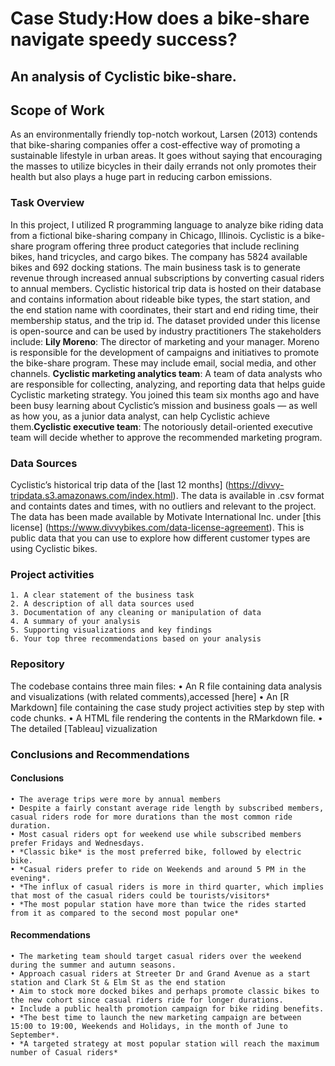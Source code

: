 # Case Study:How does a bike-share navigate speedy success?
## An analysis of Cyclistic bike-share.
## Scope of Work
As an environmentally friendly top-notch workout, Larsen (2013) contends that bike-sharing companies offer a cost-effective way of promoting a sustainable lifestyle in urban areas. It goes without saying that encouraging the masses to utilize bicycles in their daily errands not only promotes their health but also plays a huge part in reducing carbon emissions.
### Task Overview
In this project, I utilized R programming language to analyze bike riding data from a fictional bike-sharing company in Chicago, Illinois. Cyclistic is a bike-share program offering three product categories that include reclining bikes, hand tricycles, and cargo bikes. The company has 5824 available bikes and 692 docking stations. The main business task is to generate revenue through increased annual subscriptions by converting casual riders to annual members. Cyclistic historical trip data is hosted on their database and contains information about rideable bike types, the start station, and the end station name with coordinates, their start and end riding time, their membership status, and the trip id. The dataset provided under this license is open-source and can be used by industry practitioners
The stakeholders include: **Lily Moreno**: The director of marketing and your manager. Moreno is responsible for the development of campaigns and initiatives to promote the bike-share program. These may include email, social media, and other channels. **Cyclistic marketing analytics team**: A team of data analysts who are responsible for collecting, analyzing, and reporting data that helps guide Cyclistic marketing strategy. You joined this team six months ago and have been busy learning about Cyclistic’s mission and business goals — as well as how you, as a junior data analyst, can help Cyclistic achieve them.**Cyclistic executive team**: The notoriously detail-oriented executive team will decide whether to approve the recommended marketing program.
### Data Sources
Cyclistic’s historical trip data of the [last 12 months] (https://divvy-tripdata.s3.amazonaws.com/index.html). The data is available in .csv format and containts dates and times, with no outliers and relevant to the project. The data has been made available by Motivate International Inc. under [this license] (https://www.divvybikes.com/data-license-agreement). This is public data that you can use to explore how different customer types are using Cyclistic bikes.
### Project activities
    1. A clear statement of the business task
    2. A description of all data sources used
    3. Documentation of any cleaning or manipulation of data
    4. A summary of your analysis
    5. Supporting visualizations and key findings
    6. Your top three recommendations based on your analysis
### Repository
The codebase contains three main files:
    • An R file containing data analysis and visualizations (with related comments),accessed [here]
    • An [R Markdown] file containing the case study project activities step by step with code chunks.
    • A HTML file rendering the contents in the RMarkdown file.
    • The detailed [Tableau] vizualization
    
### Conclusions and Recommendations
#### Conclusions
    • The average trips were more by annual members
    • Despite a fairly constant average ride length by subscribed members, casual riders rode for more durations than the most common ride duration.
    • Most casual riders opt for weekend use while subscribed members prefer Fridays and Wednesdays.
    • *Classic bike* is the most preferred bike, followed by electric bike.
    • *Casual riders prefer to ride on Weekends and around 5 PM in the evening*.
    • *The influx of casual riders is more in third quarter, which implies that most of the casual riders could be tourists/visitors*
    • *The most popular station have more than twice the rides started from it as compared to the second most popular one*
#### Recommendations
    • The marketing team should target casual riders over the weekend during the summer and autumn seasons.
    • Approach casual riders at Streeter Dr and Grand Avenue as a start station and Clark St & Elm St as the end station
    • Aim to stock more docked bikes and perhaps promote classic bikes to the new cohort since casual riders ride for longer durations.
    • Include a public health promotion campaign for bike riding benefits.
    • *The best time to launch the new marketing campaign are between 15:00 to 19:00, Weekends and Holidays, in the month of June to September*.
    • *A targeted strategy at most popular station will reach the maximum number of Casual riders*


